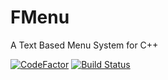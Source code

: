 # FMenu
A Text Based Menu System for C++

[![CodeFactor](https://www.codefactor.io/repository/github/frazzer951/fmenu/badge)](https://www.codefactor.io/repository/github/frazzer951/fmenu)
[![Build Status](https://travis-ci.com/Frazzer951/FMenu.svg?branch=main)](https://travis-ci.com/Frazzer951/FMenu)